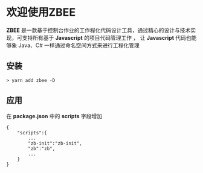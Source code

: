 # 欢迎使用ZBEE
**ZBEE** 是一款基于控制台作业的工作程化代码设计工具，通过精心的设计与技术实现，可支持所有基于 **Javascript** 的项目代码管理工作 ， 让 **Javascript** 代码也能够象 Java、C# 一样通过命名空间方式来进行工程化管理

## 安装
```
> yarn add zbee -D

```
## 应用
在 **package.json** 中的 **scripts** 字段增加

```
{
    "scripts":{
        ...
        "zb-init":"zb-init",
        "zb":"zb",
        ...
    }
}
```







